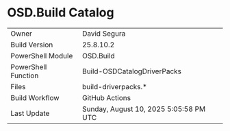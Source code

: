 ﻿# OSD.Build Catalog

| | |
|-|-|
| Owner | David Segura |
| Build Version | 25.8.10.2 |
| PowerShell Module | OSD.Build |
| PowerShell Function | Build-OSDCatalogDriverPacks |
| Files | build-driverpacks.* |
| Build Workflow | GitHub Actions |
| Last Update | Sunday, August 10, 2025 5:05:58 PM UTC |
